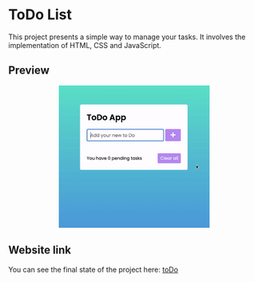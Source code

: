 # ToDo List

This project presents a simple way to manage your tasks. It involves the implementation of HTML, CSS and JavaScript.

## Preview

<p align="center"><img width="60%" src="/assets/img/todo_app.gif"></p>

## Website link

You can see the final state of the project here: [toDo](https://denisseee.github.io/toDo/)
